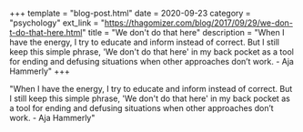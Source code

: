 +++
template = "blog-post.html"
date = 2020-09-23
category = "psychology"
ext_link = "https://thagomizer.com/blog/2017/09/29/we-don-t-do-that-here.html"
title = "We don't do that here"
description = "When I have the energy, I try to educate and inform instead of correct. But I still keep this simple phrase, 'We don't do that here' in my back pocket as a tool for ending and defusing situations when other approaches don’t work. - Aja Hammerly" 
+++

"When I have the energy, I try to educate and inform instead of correct. But I still keep this simple phrase, 'We don't do that here' in my back pocket as a tool for ending and defusing situations when other approaches don’t work. - Aja Hammerly"